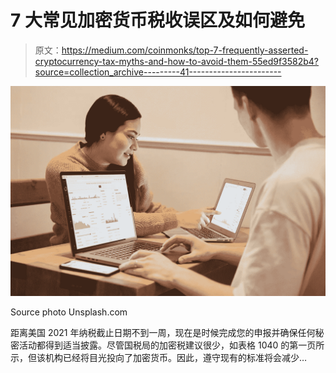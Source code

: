 # 7 大常见加密货币税收误区及如何避免

> 原文：<https://medium.com/coinmonks/top-7-frequently-asserted-cryptocurrency-tax-myths-and-how-to-avoid-them-55ed9f3582b4?source=collection_archive---------41----------------------->

![](img/80c1d93a12f8ef971db2d6f9a726c6a9.png)

Source photo Unsplash.com

距离美国 2021 年纳税截止日期不到一周，现在是时候完成您的申报并确保任何秘密活动都得到适当披露。尽管国税局的加密税建议很少，如表格 1040 的第一页所示，但该机构已经将目光投向了加密货币。因此，遵守现有的标准将会减少…